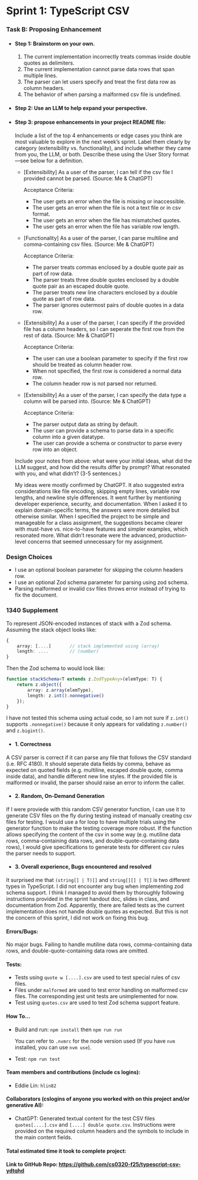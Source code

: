 # Sprint 1: TypeScript CSV

### Task B: Proposing Enhancement

- #### Step 1: Brainstorm on your own.

    1. The current implementation incorrectly treats commas inside double quotes as delimiters.
    2. The current implementation cannot parse data rows that span multiple lines.
    3. The parser can let users specify and treat the first data row as column headers.
    4. The behavior of when parsing a malformed csv file is undefined.

- #### Step 2: Use an LLM to help expand your perspective.

- #### Step 3: propose enhancements in your project README ﬁle:

    Include a list of the top 4 enhancements or edge cases you think are most valuable to explore in the next week’s sprint. Label them clearly by category (extensibility vs. functionality), and include whether they came from you, the LLM, or both. Describe these using the User Story format—see below for a definition. 

    - \[Extensibility\] As a user of the parser, I can tell if the csv file I provided cannot be parsed. (Source: Me & ChatGPT)

        Acceptance Criteria:
        - The user gets an error when the file is missing or inaccessible.
        - The user gets an error when the file is not a text file or in csv format.
        - The user gets an error when the file has mismatched quotes.
        - The user gets an error when the file has variable row length.
    
    - \[Functionality\] As a user of the parser, I can parse multiline and comma-containing csv files. (Source: Me & ChatGPT)

        Acceptance Criteria:
        - The parser treats commas enclosed by a double quote pair as part of row data.
        - The parser treats three double quotes enclosed by a double quote pair as an escaped double quote.
        - The parser treats new line characters enclosed by a double quote as part of row data.
        - The parser ignores outermost pairs of double quotes in a data row.
    
    - \[Extensibility\] As a user of the parser, I can specify if the provided file has a column headers, so I can seperate the first row from the rest of data. (Source: Me & ChatGPT)

        Acceptance Criteria:
        - The user can use a boolean parameter to specify if the first row should be treated as column header row.
        - When not specified, the first row is considered a normal data row.
        - The column header row is not parsed nor returned.
    
    - \[Extensibility\] As a user of the parser, I can specify the data type a column will be parsed into. (Source: Me & ChatGPT)

        Acceptance Criteria:
        - The parser output data as string by default.
        - The user can provide a schema to parse data in a specific column into a given datatype.
        - The user can provide a schema or constructor to parse every row into an object.

    Include your notes from above: what were your initial ideas, what did the LLM suggest, and how did the results differ by prompt? What resonated with you, and what didn’t? (3-5 sentences.) 

    My ideas were mostly confirmed by ChatGPT. It also suggested extra considerations like file encoding, skipping empty lines, variable row lengths, and newline style differences. It went further by mentioning developer experience, security, and documentation. When I asked it to explain domain-specific terms, the answers were more detailed but otherwise similar. When I specified the project to be simple and manageable for a class assignment, the suggestions became clearer with must-have vs. nice-to-have features and simpler examples, which resonated more. What didn’t resonate were the advanced, production-level concerns that seemed unnecessary for my assignment.

### Design Choices

- I use an optional boolean parameter for skipping the column headers row.
- I use an optional Zod schema parameter for parsing using zod schema.
- Parsing malformed or invalid csv files throws error instead of trying to fix the document.

### 1340 Supplement

To represent JSON-encoded instances of stack with a Zod schema. Assuming the stack object looks like:
```typescript
{
    array: [....]       // stack implemented using (array)
    length: ....        // (number)
}
```

Then the Zod schema to would look like:
```typescript
function stackSchema<T extends z.ZodTypeAny>(elemType: T) {
    return z.object({ 
        array: z.array(elemType),
        length: z.int().nonnegative()
    });
}
```

I have not tested this schema using actual code, so I am not sure if `z.int()` supports `.nonnegative()` because it only appears for validating `z.number()` and `z.bigint()`.

- #### 1. Correctness

A CSV parser is correct if it can parse any file that follows the CSV standard (i.e. RFC 4180). It should seperate data fields by comma, behave as expected on quoted fields (e.g. multiline, escaped double quote, comma inside data), and handle different new line styles. If the provided file is malformed or invalid, the parser should raise an error to inform the caller.

- #### 2. Random, On-Demand Generation

If I were proviede with this random CSV generator function, I can use it to generate CSV files on the fly during testing instead of manually creating csv files for testing. I would use a for loop to have multiple trials using the generator function to make the testing coverage more robust. If the function allows specifying the content of the csv in some way (e.g. mutiline data rows, comma-containing data rows, and double-quote-containing data rows), I would give specifications to generate tests for different csv rules the parser needs to support.

- #### 3. Overall experience, Bugs encountered and resolved

It surprised me that `(string[] | T)[]` and `string[][] | T[]` is two different types in TypeScript. I did not encounter any bug when implementing zod schema support. I think I managed to avoid them by thoroughly following instructions provided in the sprint handout doc, slides in class, and documentation from Zod. Apparently, there are failed tests as the current implementation does not handle double quotes as expected. But this is not the concern of this sprint, I did not work on fixing this bug.

#### Errors/Bugs: 

No major bugs. Failing to handle mutiline data rows, comma-containing data rows, and double-quote-containing data rows are omitted.

#### Tests:

- Tests using `quote w [....].csv` are used to test special rules of csv files.
- Files under `malformed` are used to test error handling on malformed csv files. The corresponding jest unit tests are unimplemented for now.
- Test using `quotes.csv` are used to test Zod schema support feature.

#### How To…

- Build and run: `npm install` then `npm run run`

    You can refer to `.nvmrc` for the node version used (If you have `nvm` installed, you can use `nvm use`).

- Test: `npm run test`

#### Team members and contributions (include cs logins):
- Eddie Lin: `hlin82`

#### Collaborators (cslogins of anyone you worked with on this project and/or generative AI):
- ChatGPT: Generated textual content for the test CSV files `quotes[....].csv` and `[....] double quote.csv`. Instructions were provided on the required column headers and the symbols to include in the main content fields.

#### Total estimated time it took to complete project:
#### Link to GitHub Repo: https://github.com/cs0320-f25/typescript-csv-ydtqhd
